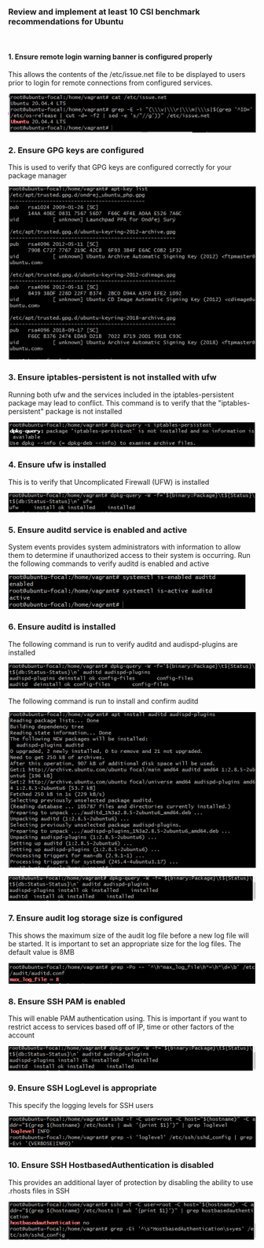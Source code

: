 ### Review and implement at least 10 CSI benchmark recommendations for Ubuntu 
<br>

#### 1. Ensure remote login warning banner is configured properly
This allows the contents of the /etc/issue.net file to be displayed to users prior to login for remote connections from configured services.

![remote login](./Remote%20login%20warning%20banner.png "Remote login warning banner")

### 2. Ensure GPG keys are configured
This is used to verify that GPG keys are configured correctly for your package manager

![GPG Keys](./GPG%20Keys.png "GPG Keys")

### 3. Ensure iptables-persistent is not installed with ufw
Running both ufw and the services included in the iptables-persistent package may lead to conflict. This command is to verify that the "iptables-persistent" package is not installed

![iptables-persistent is not installed with ufw](./iptables%20persistent%20is%20not%20installed%20with%20ufw.png "iptables-persistent is not installed with ufw")

### 4. Ensure ufw is installed
This is to verify that Uncomplicated Firewall (UFW) is installed

![ufw installed](./ufw%20installed.png "ufw installed")

### 5. Ensure auditd service is enabled and active
System events provides system administrators with information to allow them to determine if unauthorized access to their system is occurring.
Run the following commands to verify auditd is enabled and active

![auditd service is enabled and active](./auditd%20service%20is%20enabled%20and%20active.png "auditd service is enabled and active")

### 6. Ensure auditd is installed
The following command is run to verify auditd and audispd-plugins are installed

![verify auditd and audispd-plugins](./verify%20auditd%20and%20audispd-plugins.png "verify auditd and audispd-plugins")

The following command is run to install and confirm auditd

![install auditd and audispd-plugins](./install%20auditd%20and%20audispd-plugins.png "install auditd and audispd-plugins")

![confirm auditd and audispd-plugins](./confirm%20auditd%20and%20audispd-plugins.png "confirm auditd and audispd-plugins")

### 7. Ensure audit log storage size is configured
This shows the maximum size of the audit log file before a new log file will be started. It is important to set an appropriate size for the log files. The default value is 8MB

![audit log storage size](./audit%20log%20storage%20size.png "audit log storage size")

### 8. Ensure SSH PAM is enabled
This will enable PAM authentication using. This is important if you want to restrict access to services based off of IP, time or other factors of the account

![Enable SSH PAM](./confirm%20auditd%20and%20audispd-plugins.png "Enable SSH PAM")

### 9. Ensure SSH LogLevel is appropriate
This specify the logging levels for SSH users

![SSH LogLevel](./SSH%20log%20level.png "SSH LogLevel")

### 10. Ensure SSH HostbasedAuthentication is disabled
This provides an additional layer of protection by disabling the ability to use .rhosts files in SSH 

![SSH HostbasedAuthentication disabled](./SSH%20HostbasedAuthentication%20disabled.png "SSH HostbasedAuthentication disabled")